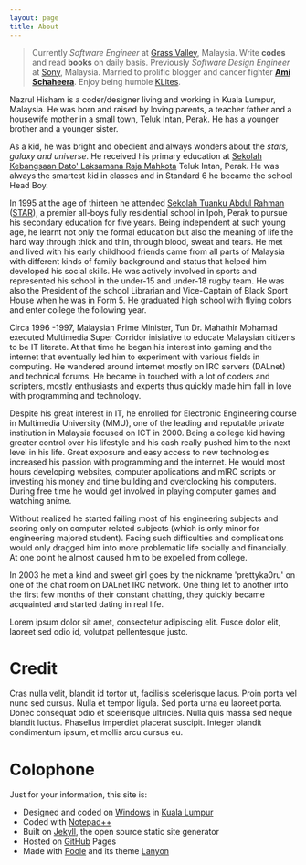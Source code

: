 ```yaml
---
layout: page
title: About
---
```


> Currently *Software Engineer* at [Grass Valley](http://www.grassvalley.com/contact/engineering), Malaysia. 
> Write **codes** and read **books** on daily basis. 
>  Previously *Software Design Engineer* at [Sony](http://www.sony.net/SonyInfo/csr/SonyEnvironment/archive/special/soem.html), Malaysia. 
> Married to prolific blogger and cancer fighter [**Ami Schaheera**](http://www.amischaheera.com/). 
> Enjoy being humble [KLites](http://en.wikipedia.org/wiki/KLites).

Nazrul Hisham is a coder/designer living and working in Kuala Lumpur, Malaysia. He was born and raised by loving parents, a teacher father and a housewife mother in a small town, Teluk Intan, Perak. He has a younger brother and a younger sister. 

As a kid, he was bright and obedient and always wonders about the *stars, galaxy and universe*. He received his primary education at [Sekolah Kebangsaan  Dato' Laksamana Raja Mahkota](http://ms.wikipedia.org/wiki/Sekolah_Kebangsaan_Dato'_Laksamana_Raja_Mahkota) Teluk Intan, Perak. He was always the smartest kid in classes and in Standard 6 he became the school Head Boy.

In 1995 at the age of thirteen he attended [Sekolah Tuanku Abdul Rahman](http://en.wikipedia.org/wiki/Sekolah_Tuanku_Abdul_Rahman) ([STAR](http://www.staripoh.com/)), a premier all-boys fully residential school in Ipoh, Perak to pursue his secondary education for five years. Being independent at such young age, he learnt not only the formal education but also the meaning of life the hard way through thick and thin, through blood, sweat and tears. He met and lived with his early childhood friends came from all parts of Malaysia with different kinds of family background and status that helped him developed his social skills. He was actively involved in sports and represented his school in the under-15 and under-18 rugby team. He was also the President of the school Librarian and Vice-Captain of Black Sport House when he was in Form 5. He graduated high school with flying colors and enter college the following year.

Circa 1996 -1997, Malaysian Prime Minister, Tun Dr. Mahathir Mohamad executed Multimedia Super Corridor inisiative to educate Malaysian citizens to be IT literate. At that time he began his interest into gaming and the internet that eventually led him to experiment with various fields in computing. He wandered around internet mostly on IRC servers (DALnet) and technical forums. He became in touched with a lot of coders and scripters, mostly enthusiasts and experts thus quickly made him fall in love with programming and technology.

Despite his great interest in IT, he enrolled for Electronic Engineering course in Multimedia University (MMU), one of the leading and reputable private institution in Malaysia focused on ICT in 2000. Being a college kid having greater control over his lifestyle and his cash really pushed him to the next level in his life. Great exposure and easy access to new technologies increased his passion with programming and the internet. He would most hours developing websites, computer applications and mIRC scripts or investing his money and time building and overclocking his computers. During free time he would get involved in playing computer games and watching anime. 

Without realized he started failing most of his engineering subjects and scoring only on computer related subjects (which is only minor for engineering majored student). Facing  such difficulties and complications would only dragged him into more problematic life socially and financially. At one point he almost caused him to be expelled from college.

In 2003 he met a kind and sweet girl goes by the nickname 'prettyka0ru' on one of the chat room on DALnet IRC network. One thing let to another into the first few months of their constant chatting, they quickly became acquainted and started dating in real life. 
 
<div class="message bg-teal black">
  <i class="fi-asl fi-large white"></i> Lorem ipsum dolor sit amet, consectetur adipiscing elit. Fusce dolor elit, laoreet sed odio id, volutpat pellentesque justo.
</div>

# Credit

Cras nulla velit, blandit id tortor ut, facilisis scelerisque lacus. Proin porta vel nunc sed cursus. Nulla et tempor ligula. Sed porta urna eu laoreet porta. Donec consequat odio et scelerisque ultricies. Nulla quis massa sed neque blandit luctus. Phasellus imperdiet placerat suscipit. Integer blandit condimentum ipsum, et mollis arcu cursus eu.

# Colophone

Just for your information, this site is:

* Designed and coded on [Windows](http://windows.microsoft.com/) in [Kuala Lumpur](http://en.wikipedia.org/wiki/Kuala_Lumpur)
* Coded with [Notepad++](http://notepad-plus-plus.org/)
* Built on [Jekyll](http://jekyllrb.com/), the open source static site generator
* Hosted on [GitHub](https://github.com/lumachroma/fantastiq) Pages
* Made with [Poole](http://getpoole.com/) and its theme [Lanyon](https://github.com/poole/lanyon)
